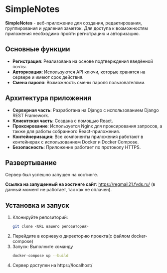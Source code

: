 # SimpleNotes

**SimpleNotes** - веб-приложение для создания, редактирования, группирования и удаления заметок. Для доступа к возможностям приложения необходимо пройти регистрацию и авторизацию.

## Основные функции

- **Регистрация**: Реализована на основе подтверждения введённой почты.
- **Авторизация**: Используются API ключи, которые хранятся на сервере и имеют срок действия.
- **Смена пароля**: Возможность смены пароля пользователями.

## Архитектура приложения

- **Серверная часть**: Разработана на Django с использованием Django REST Framework.
- **Клиентская часть**: Создана с помощью React.
- **Проксирование**: Используется Nginx для проксирования запросов, а также для работы собранного React-приложения.
- **Контейнеризация**: Все компоненты приложения работают в контейнерах с использованием Docker и Docker Compose.
- **Безопасность**: Приложение работает по протоколу HTTPS.

## Развертывание

Сервер был успешно запущен на хостинге. 

**Ссылка на запущенный на хостинге сайт**: https://regmail21.fvds.ru/ (в данный момент не работает, так как не оплачен).

## Установка и запуск

1. Клонируйте репозиторий:
   ```bash
   git clone <URL вашего репозитория>
2. Перейдите в корневую директорию проекта(с файлом docker-compose)
3. Запуск: 
   Выполните команду
   ```bash
   docker-compose up --build
4. Сервер доступен на https://localhost/
